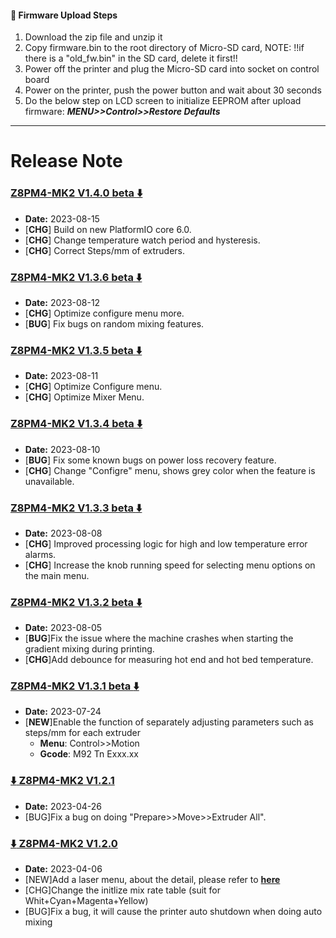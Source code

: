 #### :green_book: Firmware Upload Steps
1. Download the zip file and unzip it
2. Copy firmware.bin to the root directory of Micro-SD card, 
NOTE: !!if there is a "old_fw.bin" in the SD card, delete it first!!
3. Power off the printer and plug the Micro-SD card into socket on control board
4. Power on the printer, push the power button and wait about 30 seconds
5. Do the below step on LCD screen to initialize EEPROM after upload firmware:  ***MENU>>Control>>Restore Defaults***

----
# Release Note
### [Z8PM4-MK2 V1.4.0 beta :arrow_down: ](./Z8PM4MK2_V1_4_0.zip)
- **Date:** 2023-08-15
- [**CHG**] Build on new PlatformIO core 6.0.
- [**CHG**] Change temperature watch period and hysteresis. 
- [**CHG**] Correct Steps/mm of extruders.

### [Z8PM4-MK2 V1.3.6 beta :arrow_down: ](./Z8PM4MK2_V1_3_6.zip)
- **Date:** 2023-08-12
- [**CHG**] Optimize configure menu more.
- [**BUG**] Fix bugs on random mixing features.

### [Z8PM4-MK2 V1.3.5 beta :arrow_down: ](./Z8PM4MK2_V1_3_5.zip)
- **Date:** 2023-08-11
- [**CHG**] Optimize Configure menu.
- [**CHG**] Optimize Mixer Menu.

### [Z8PM4-MK2 V1.3.4 beta :arrow_down: ](./Z8PM4MK2_V1_3_4.zip)
- **Date:** 2023-08-10
- [**BUG**] Fix some known bugs on power loss recovery feature.
- [**CHG**] Change "Configre" menu, shows grey color when the feature is unavailable.

### [Z8PM4-MK2 V1.3.3 beta :arrow_down: ](./Z8PM4MK2_V1_3_3.zip)
- **Date:** 2023-08-08
- [**CHG**] Improved processing logic for high and low temperature error alarms.
- [**CHG**] Increase the knob running speed for selecting menu options on the main menu.

### [Z8PM4-MK2 V1.3.2 beta :arrow_down: ](./Z8PM4MK2_V1_3_2.zip)
- **Date:** 2023-08-05
- [**BUG**]Fix the issue where the machine crashes when starting the gradient mixing during printing. 
- [**CHG**]Add debounce for measuring hot end and hot bed temperature.


### [Z8PM4-MK2 V1.3.1 beta :arrow_down: ](./Z8PM4MK2_V1_3_1.zip)
- **Date:** 2023-07-24
- [**NEW**]Enable the function of separately adjusting parameters such as steps/mm for each extruder    
  - **Menu**: Control>>Motion    
  - **Gcode**: M92 Tn Exxx.xx 

### [:arrow_down: Z8PM4-MK2 V1.2.1](./Z8PM4MK2_V1_2_1.zip)
- **Date:** 2023-04-26
- [BUG]Fix a bug on doing "Prepare>>Move>>Extruder All".

### [:arrow_down: Z8PM4-MK2 V1.2.0](./Z8PM4MK2_V1_2_0.zip)
- **Date:** 2023-04-06
- [NEW]Add a laser menu, about the detail, please refer to [**here**](https://github.com/ZONESTAR3D/Upgrade-kit-guide/tree/main/Laser_Engraving#two-turn-on-the-laser-engine-feature)
- [CHG]Change the initlize mix rate table (suit for Whit+Cyan+Magenta+Yellow)
- [BUG]Fix a bug, it will cause the printer auto shutdown when doing auto mixing
